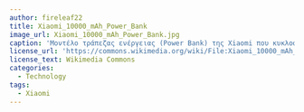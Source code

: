 ```yaml
---
author: fireleaf22
title: Xiaomi_10000_mAh_Power_Bank
image_url: Xiaomi_10000_mAh_Power_Bank.jpg
caption: 'Μοντέλο τράπεζας ενέργειας (Power Bank) της Xiaomi που κυκλοφόρησε το 2015'
license_url: 'https://commons.wikimedia.org/wiki/File:Xiaomi_10000_mAh_Power_Bank.jpg'
license_text: Wikimedia Commons
categories:
  - Technology
tags:
  - Xiaomi
---
```

